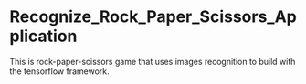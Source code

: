 # Recognize_Rock_Paper_Scissors_Application
This is rock-paper-scissors game that uses images recognition to build with the tensorflow framework.
